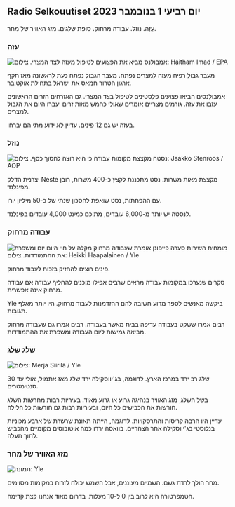 ## Radio Selkouutiset יום רביעי 1 בנובמבר 2023

עַזָה. נוזל. עבודה מרחוק. סופת שלגים. מזג האוויר של מחר.

### עזה

![אמבולנס מביא את הפצועים לטיפול מעזה לצד המצרי. צילום: Haitham Imad / EPA](https://images.cdn.yle.fi/image/upload/c_crop,h_2821,w_5016,x_0,y_744/ar_1.7777777777777777,c_fill,g_faces,h_1270,0d/rpq_auto:eco/f_auto/fl_lossy/v1698852282/39-1194530654258b7aaf7a)

מעבר גבול רפיח מעזה למצרים נפתח. מעבר הגבול נפתח כעת לראשונה מאז תקף ארגון הטרור חמאס את ישראל בתחילת אוקטובר.

אמבולנסים הביאו פצועים פלסטינים לטיפול בצד המצרי. גם האזרחים הזרים הראשונים עזבו את עזה. גורמים מצריים אומרים שאולי כחמש מאות זרים יעברו היום את הגבול למצרים.

בעזה יש גם 12 פינים. עדיין לא ידוע מתי הם יברחו.

### נוזל

![נסטה מקצצת מקומות עבודה כי היא רוצה לחסוך כסף. צילום: Jaakko Stenroos / AOP](https://images.cdn.yle.fi/image/upload/c_crop,h_2611,w_4643,x_0,y_483/ar_1.7777777777777777,c_fill,g_faces,h_620,.0p/rpq_auto:eco/f_auto/fl_lossy/v1698838481/39-1191437653a0928a0b5b)

יצרנית הדלק Neste מקצצת מאות משרות. נסט מתכננת לקצץ כ-400 משרות, רובן מפינלנד.

עם ההפחתות, נסט שואפת לחסכון שנתי של כ-50 מיליון יורו.

לנסטה יש יותר מ-6,000 עובדים, מתוכם כמעט 4,000 עובדים בפינלנד.

### עבודה מרחוק

![מומחית השירות סערה פייפונן אומרת שעבודה מרחוק מקלה על חיי היום יום ומשפרת את ההתמודדות. צילום: Heikki Haapalainen / Yle](https://images.cdn.yle.fi/image/upload/c_crop,h_2988,w_5312,x_16,y_569/ar_1.7777777777777777,c_fill,g_faces,h_1200,h_1200,h_670.q_auto:eco/f_auto/fl_lossy/v1698754242/39-11936826540ed9ea44a0)

פינים רוצים להחזיק בזכות לעבוד מרחוק.

סקרים שנערכו במקומות עבודה מראים שרבים אפילו מוכנים להחליף עבודה אם עבודה מרחוק אינה אפשרית.

Yle ביקשה מאנשים לספר מדוע חשובה להם ההזדמנות לעבוד מרחוק. היו יותר מאלף תגובות.

רבים אמרו ששקט בעבודה עדיפה בבית מאשר בעבודה. רבים אמרו גם שעבודה מרחוק מביאה גמישות ליום העבודה ומשפרת את ההתמודדות.

### שלג שלג

![ צילום: Merja Siirilä / Yle](https://images.cdn.yle.fi/image/upload/c_crop,h_2265,w_4028,x_0,y_378/ar_1.77777777777777777,c_fill,g_70,w_12r.ffaces,w_12r.0/q_auto:eco/f_auto/fl_lossy/v1698853993/39-119441665423d86dff6c)

שלג רב ירד במרכז הארץ. לדוגמה, בג'יווסקילה ירד שלג מאז אתמול, אולי עד 30 סנטימטרים.

בשל השלג, מזג האוויר בנהיגה גרוע או גרוע מאוד. בעיריות רבות מחרשות השלג חורשות את הכבישים כל היום, ובעיריות רבות גם חורשות כל הלילה.

עדיין היו הרבה קריסות והתרסקויות. לדוגמה, הייתה תאונת שרשרת של ארבע מכוניות בנלוסטי בג'יווסקילה אחר הצהריים. בוואסה ירדו כמה אוטובוסים מקומיים מהכביש לתוך תעלה.

### מזג האוויר של מחר

![ תמונה: Yle](https://images.cdn.yle.fi/image/upload/c_crop,h_1080,w_1919,x_0,y_0/ar_1.7777777777777777,c_fill,g_faces,h_675,w_pr_1200.:eco/f_auto/fl_lossy/v1698848166/39-119453865425d62868a1)

מחר הולך לרדת גשם. השמיים מעוננים, אבל השמש יכולה לזרוח במקומות מסוימים.

הטמפרטורה היא לרוב בין 0 ל-10 מעלות. בדרום מאוד אנחנו קצת קדימה.